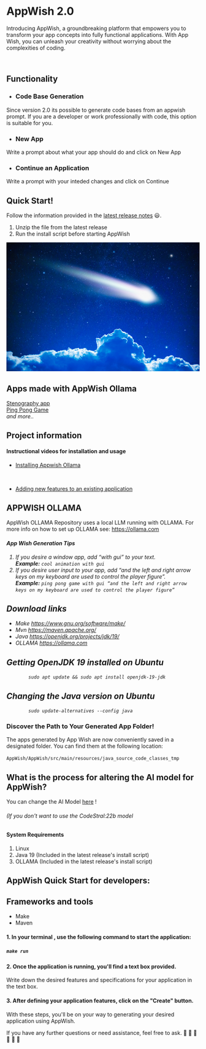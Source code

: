 # AppWish 2.0

Introducing AppWish, a groundbreaking platform that empowers you to transform your app concepts into fully functional applications. 
With App Wish, you can unleash your creativity without worrying about the complexities of coding.

<br/>


## Functionality



* ### Code Base Generation
Since version 2.0 its possible to generate code bases from an appwish prompt.
If you are a developer or work professionally with code, this option is suitable for you.
* ### New App
Write a prompt about what your app should do and click on New App

* ### Continue an Application
Write a prompt with your inteded changes and click on Continue

## Quick Start!
Follow the information provided in the [latest release notes](https://github.com/pwgit-create/APPWISH_OLLAMA/releases/tag/v.2.1.1) 😃.

1. Unzip the file from the latest release
2. Run the install script before starting AppWish



![Logo](https://github.com/pwgit-create/APPWISH_OLLAMA/blob/master/AppWish/AppWish/src/main/resources/shooting_star.png?raw=true)

## Apps made with AppWish Ollama
[Stenography app](https://github.com/pwgit-create/Steganography-App)
</br>
[Ping Pong Game](https://www.linkedin.com/posts/peter-westin_appwish-and-the-amazing-llama3-model-allowed-activity-7189043630802685952-iKj4)
</br>
<i>and more..</i>

## Project information

#### Instructional videos for installation and usage
* [Installing Appwish Ollama](https://github.com/pwgit-create/APPWISH_OLLAMA/discussions/165)

  </br>
* [Adding new features to an existing application](https://www.youtube.com/watch?v=-kkeLQtlJTQ&list=PL0iduoILay6D9bTTqHQxIotqkzXEJBxln&index=5) 


## APPWISH OLLAMA
AppWish OLLAMA Repository uses a local LLM running with OLLAMA. 
For more info on how to set up OLLAMA see: https://ollama.com
<i>
#### App Wish Generation Tips
1.	If you desire a window app, add “with gui” to your text. \
      <b>Example:</b>  ```cool animation with gui```
2.	If you desire user input to your app, add “and the left and right arrow keys on my keyboard are used to control the player figure”. \
      <b>Example:</b>  ```ping pong game with gui “and the left and right arrow keys on my keyboard are used to control the player figure”```





## Download links 
* Make https://www.gnu.org/software/make/
* Mvn https://maven.apache.org/
* Java https://openjdk.org/projects/jdk/19/
* OLLAMA https://ollama.com



## Getting OpenJDK 19 installed on Ubuntu
            sudo apt update && sudo apt install openjdk-19-jdk            

## Changing the Java version on Ubuntu
            sudo update-alternatives --config java   
</i>

### Discover the Path to Your Generated App Folder!
The apps generated by App Wish are now conveniently saved in a designated folder. You can find them at the following location: 

```AppWish/AppWish/src/main/resources/java_source_code_classes_tmp```


## What is the process for altering the AI model for AppWish?
You can change the AI Model [here](https://github.com/pwgit-create/APPWISH_OLLMA/blob/master/AppWish/AppWish/src/main/resources/ollama_model.props) ! <h6><i>(If you don't want to use the CodeStral:22b model</i></h6>


#### System Requirements
1. Linux
2. Java 19 (Included in the latest release's install script)
3. OLLAMA  (Included in the latest release's install script)

## AppWish Quick Start for developers:

## Frameworks and tools
* Make
* Maven

#### 1. In your terminal , use the following command to start the application:
##### ```make run``` 



#### 2. Once the application is running, you'll find a text box provided.
Write down the desired features and specifications for your application in the text box.

#### 3. After defining your application features, click on the "Create" button.
With these steps, you'll be on your way to generating your desired application using AppWish.

If you have any further questions or need assistance, feel free to ask. :penguin: :penguin: :penguin: :penguin: :penguin: :penguin:
